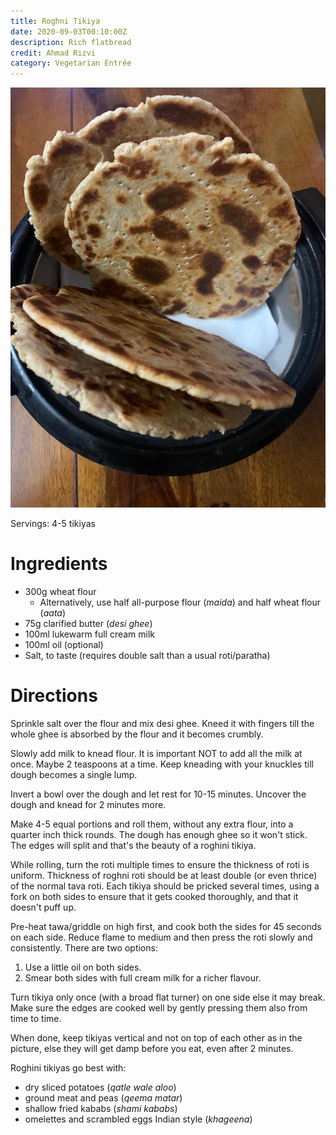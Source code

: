 ```yaml
---
title: Roghni Tikiya
date: 2020-09-03T00:10:00Z
description: Rich flatbread
credit: Ahmad Rizvi
category: Vegetarian Entrée
---
```

![tikiya](tikiya.jpeg)

Servings: 4-5 tikiyas

# Ingredients
- 300g wheat flour 
  - Alternatively, use half all-purpose flour (_maida_) and half wheat flour (_aata_)
- 75g clarified butter (_desi ghee_)
- 100ml lukewarm full cream milk
- 100ml oil (optional)
- Salt, to taste (requires double salt than a usual roti/paratha)

# Directions
Sprinkle salt over the flour and mix desi ghee. Kneed it with fingers till the whole ghee is absorbed by the flour and it becomes crumbly.

Slowly add milk to knead flour. It is important NOT to add all the milk at once. Maybe 2 teaspoons at a time. Keep kneading with your knuckles till dough becomes a single lump. 

Invert a bowl over the dough and let rest for 10-15 minutes. Uncover the dough and knead for 2 minutes more.

Make 4-5 equal portions and roll them, without any extra flour, into a quarter inch thick rounds. The dough has enough ghee so it won't stick. The edges will split and that's the beauty of a roghini tikiya.

While rolling, turn the roti multiple times to ensure the thickness of roti is uniform. Thickness of roghni roti should be at least double (or even thrice) of the normal tava roti. Each tikiya should be pricked several times, using a fork on both sides to ensure that it gets cooked thoroughly, and that it doesn't puff up.

Pre-heat tawa/griddle on high first, and cook both the sides for 45 seconds on each side. Reduce flame to medium and then press the roti slowly and consistently. There are two options:
1. Use a  little oil on both sides.
2. Smear both sides with full cream milk for a richer flavour. 

Turn tikiya only once (with a broad flat turner) on one side else it may break. Make sure the edges are cooked well by gently pressing them also from time to time.

When done, keep tikiyas vertical and not on top of each other as in the picture, else they will get damp before you eat, even after 2 minutes.

Roghini tikiyas go best with:
- dry sliced potatoes (_qatle wale aloo_)
- ground meat and peas (_qeema matar_)
- shallow fried kababs (_shami kababs_)
- omelettes and scrambled eggs Indian style (_khageena_)

